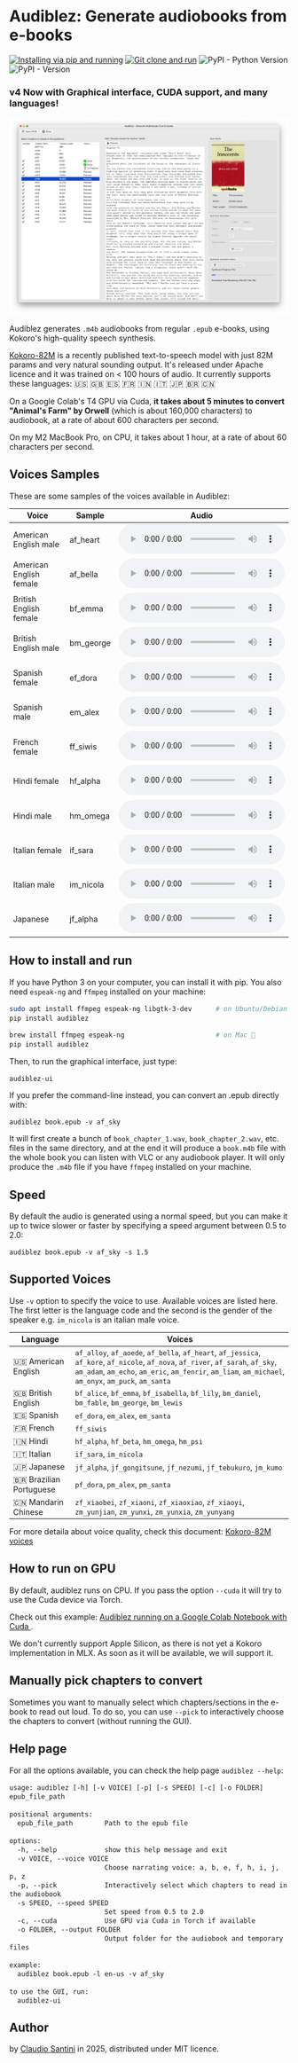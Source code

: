 # Audiblez: Generate  audiobooks from e-books

[![Installing via pip and running](https://github.com/santinic/audiblez/actions/workflows/pip-install.yaml/badge.svg)](https://github.com/santinic/audiblez/actions/workflows/pip-install.yaml)
[![Git clone and run](https://github.com/santinic/audiblez/actions/workflows/git-clone-and-run.yml/badge.svg)](https://github.com/santinic/audiblez/actions/workflows/git-clone-and-run.yml)
![PyPI - Python Version](https://img.shields.io/pypi/pyversions/audiblez)
![PyPI - Version](https://img.shields.io/pypi/v/audiblez)

### v4 Now with Graphical interface, CUDA support, and many languages!

![Audiblez GUI on MacOSX](./imgs/mac.png)

Audiblez generates `.m4b` audiobooks from regular `.epub` e-books,
using Kokoro's high-quality speech synthesis.

[Kokoro-82M](https://huggingface.co/hexgrad/Kokoro-82M) is a recently published text-to-speech model with just 82M params and very natural sounding output.
It's released under Apache licence and it was trained on < 100 hours of audio.
It currently supports these languages: 🇺🇸 🇬🇧 🇪🇸 🇫🇷 🇮🇳 🇮🇹 🇯🇵 🇧🇷 🇨🇳

On a Google Colab's T4 GPU via Cuda, **it takes about 5 minutes to convert "Animal's Farm" by Orwell** (which is about 160,000 characters) to audiobook, at a rate of about 600 characters per second.

On my M2 MacBook Pro, on CPU, it takes about 1 hour, at a rate of about 60 characters per second.

## Voices Samples

These are some samples of the voices available in Audiblez:

| Voice                   | Sample    | Audio                                                                                                                                           |
|-------------------------|-----------|-------------------------------------------------------------------------------------------------------------------------------------------------|
| American English male   | af_heart  | <audio controls=""><source type="audio/mp4" src="https://github.com/santinic/audiblez/blob/main/samples/sample_af_heart.mp4?raw=true"></audio>  |
| American English female | af_bella  | <audio controls=""><source type="audio/mp4" src="https://github.com/santinic/audiblez/blob/main/samples/sample_af_bella.mp4?raw=true"></audio>  |
| British English female  | bf_emma   | <audio controls=""><source type="audio/mp4" src="https://github.com/santinic/audiblez/blob/main/samples/sample_bf_emma.mp4?raw=true"></audio>   |
| British English male    | bm_george | <audio controls=""><source type="audio/mp4" src="https://github.com/santinic/audiblez/blob/main/samples/sample_bm_george.mp4?raw=true"></audio> |
| Spanish female          | ef_dora   | <audio controls=""><source type="audio/mp4" src="https://github.com/santinic/audiblez/blob/main/samples/sample_ef_dora.mp4?raw=true"></audio>   |
| Spanish male            | em_alex   | <audio controls=""><source type="audio/mp4" src="https://github.com/santinic/audiblez/blob/main/samples/sample_em_alex.mp4?raw=true"></audio>   |
| French female           | ff_siwis  | <audio controls=""><source type="audio/mp4" src="https://github.com/santinic/audiblez/blob/main/samples/sample_ff_siwis.mp4?raw=true"></audio>  |
| Hindi female            | hf_alpha  | <audio controls=""><source type="audio/mp4" src="https://github.com/santinic/audiblez/blob/main/samples/sample_hf_alpha.mp4?raw=true"></audio>  |
| Hindi male              | hm_omega  | <audio controls=""><source type="audio/mp4" src="https://github.com/santinic/audiblez/blob/main/samples/sample_hm_omega.mp4?raw=true"></audio>  |
| Italian female          | if_sara   | <audio controls=""><source type="audio/mp4" src="https://github.com/santinic/audiblez/blob/main/samples/sample_if_sara.mp4?raw=true"></audio>   |
| Italian male            | im_nicola | <audio controls=""><source type="audio/mp4" src="https://github.com/santinic/audiblez/blob/main/samples/sample_im_nicola.mp4?raw=true"></audio> |
| Japanese                | jf_alpha  | <audio controls=""><source type="audio/mp4" src="https://github.com/santinic/audiblez/blob/main/samples/sample_jf_alpha.mp4?raw=true"></audio>  |

## How to install and run

If you have Python 3 on your computer, you can install it with pip.
You also need `espeak-ng` and `ffmpeg` installed on your machine:

```bash
sudo apt install ffmpeg espeak-ng libgtk-3-dev      # on Ubuntu/Debian 🐧
pip install audiblez
```

```bash
brew install ffmpeg espeak-ng                       # on Mac 🍏
pip install audiblez
```

Then, to run the graphical interface, just type:

```
audiblez-ui
```

If you prefer the command-line instead, you can convert an .epub directly with:

```
audiblez book.epub -v af_sky
```

It will first create a bunch of `book_chapter_1.wav`, `book_chapter_2.wav`, etc. files in the same directory,
and at the end it will produce a `book.m4b` file with the whole book you can listen with VLC or any
audiobook player.
It will only produce the `.m4b` file if you have `ffmpeg` installed on your machine.

## Speed

By default the audio is generated using a normal speed, but you can make it up to twice slower or faster by specifying a speed argument between 0.5 to 2.0:

```
audiblez book.epub -v af_sky -s 1.5
```

## Supported Voices

Use `-v` option to specify the voice to use. Available voices are listed here.
The first letter is the language code and the second is the gender of the speaker e.g. `im_nicola` is an italian male voice.

| Language                  | Voices                                                                                                                                                                                                                                     |
|---------------------------|--------------------------------------------------------------------------------------------------------------------------------------------------------------------------------------------------------------------------------------------|
| 🇺🇸 American English     | `af_alloy`, `af_aoede`, `af_bella`, `af_heart`, `af_jessica`, `af_kore`, `af_nicole`, `af_nova`, `af_river`, `af_sarah`, `af_sky`, `am_adam`, `am_echo`, `am_eric`, `am_fenrir`, `am_liam`, `am_michael`, `am_onyx`, `am_puck`, `am_santa` |
| 🇬🇧 British English      | `bf_alice`, `bf_emma`, `bf_isabella`, `bf_lily`, `bm_daniel`, `bm_fable`, `bm_george`, `bm_lewis`                                                                                                                                          |
| 🇪🇸 Spanish              | `ef_dora`, `em_alex`, `em_santa`                                                                                                                                                                                                           |
| 🇫🇷 French               | `ff_siwis`                                                                                                                                                                                                                                 |
| 🇮🇳 Hindi                | `hf_alpha`, `hf_beta`, `hm_omega`, `hm_psi`                                                                                                                                                                                                |
| 🇮🇹 Italian              | `if_sara`, `im_nicola`                                                                                                                                                                                                                     |
| 🇯🇵 Japanese             | `jf_alpha`, `jf_gongitsune`, `jf_nezumi`, `jf_tebukuro`, `jm_kumo`                                                                                                                                                                         |
| 🇧🇷 Brazilian Portuguese | `pf_dora`, `pm_alex`, `pm_santa`                                                                                                                                                                                                           |
| 🇨🇳 Mandarin Chinese     | `zf_xiaobei`, `zf_xiaoni`, `zf_xiaoxiao`, `zf_xiaoyi`, `zm_yunjian`, `zm_yunxi`, `zm_yunxia`, `zm_yunyang`                                                                                                                                 |

For more detaila about voice quality, check this document: [Kokoro-82M voices](https://huggingface.co/hexgrad/Kokoro-82M/blob/main/VOICES.md)

## How to run on GPU

By default, audiblez runs on CPU. If you pass the option `--cuda` it will try to use the Cuda device via Torch.

Check out this example: [Audiblez running on a Google Colab Notebook with Cuda ](https://colab.research.google.com/drive/164PQLowogprWQpRjKk33e-8IORAvqXKI?usp=sharing]).

We don't currently support Apple Silicon, as there is not yet a Kokoro implementation in MLX. As soon as it will be available, we will support it.

## Manually pick chapters to convert

Sometimes you want to manually select which chapters/sections in the e-book to read out loud.
To do so, you can use `--pick` to interactively choose the chapters to convert (without running the GUI).

## Help page

For all the options available, you can check the help page `audiblez --help`:

```
usage: audiblez [-h] [-v VOICE] [-p] [-s SPEED] [-c] [-o FOLDER] epub_file_path

positional arguments:
  epub_file_path        Path to the epub file

options:
  -h, --help            show this help message and exit
  -v VOICE, --voice VOICE
                        Choose narrating voice: a, b, e, f, h, i, j, p, z
  -p, --pick            Interactively select which chapters to read in the audiobook
  -s SPEED, --speed SPEED
                        Set speed from 0.5 to 2.0
  -c, --cuda            Use GPU via Cuda in Torch if available
  -o FOLDER, --output FOLDER
                        Output folder for the audiobook and temporary files

example:
  audiblez book.epub -l en-us -v af_sky

to use the GUI, run:
  audiblez-ui
```

## Author

by [Claudio Santini](https://claudio.uk) in 2025, distributed under MIT licence.


